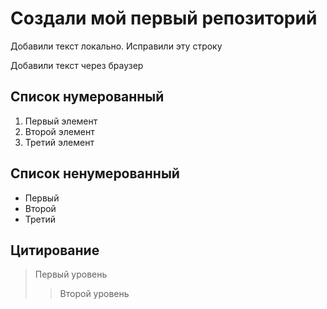 # Создали мой первый репозиторий

Добавили текст локально. Исправили эту строку

Добавили текст через браузер

## Список нумерованный
1. Первый элемент
2. Второй элемент
3. Третий элемент

## Список ненумерованный
* Первый
* Второй 
* Третий

## Цитирование 
> Первый уровень
>> Второй уровень
